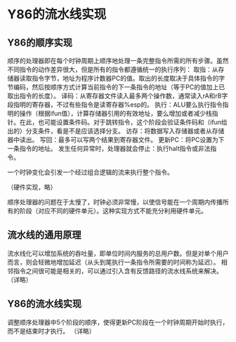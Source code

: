 # Y86的流水线实现

## Y86的顺序实现
顺序的处理器即在每个时钟周期上顺序地处理一条完整指令所需的所有步骤。虽然不同指令的动作差异很大，但是所有的指令都遵循统一的执行序列：
取指：从存储器读取指令字节，地址为程序计数器PC的值。取出的长度取决于具体指令的字节编码，然后按顺序方式计算当前指令的下一条指令的地址（等于PC的值加上已取出指令的长度）。
译码：从寄存器文件读入最多两个操作数，通常读入rA和rB字段指明的寄存器，不过有些指令是读寄存器%esp的。
执行：ALU要么执行指令指明的操作（根据ifun值），计算存储器引用的有效地址，要么增加或者减少栈指针。在此，也可能设置条件码。对于跳转指令，这个阶段会验证条件码和（ifun给出的）分支条件，看是不是应该选择分支。
访存：将数据写入存储器或者从存储器中读出。
写回：最多可以写两个结果到寄存器文件。
更新PC：将PC设置为下一条指令的地址。
发生任何异常时，处理器就会停止：执行halt指令或非法指令。

一个时钟变化会引发一个经过组合逻辑的流来执行整个指令。

（硬件实现，略）

顺序处理器的问题在于太慢了，时钟必须非常慢，以使信号能在一个周期内传播所有的阶段（对应不同的硬件单元）。这种实现方式不能充分利用硬件单元。

## 流水线的通用原理
流水线化可以增加系统的吞吐量，即单位时间内服务的总用户数。但是对单个用户而言，则会轻微地增加延迟（从头到尾执行一条指令所需要的时间称为延迟）。
相邻指令之间很可能是相关的，可以通过引入含有反馈路径的流水线系统来解决。（详略）

## Y86的流水线实现
调整顺序处理器中5个阶段的顺序，使得更新PC阶段在一个时钟周期开始时执行，而不是结束时才执行。
（详略）